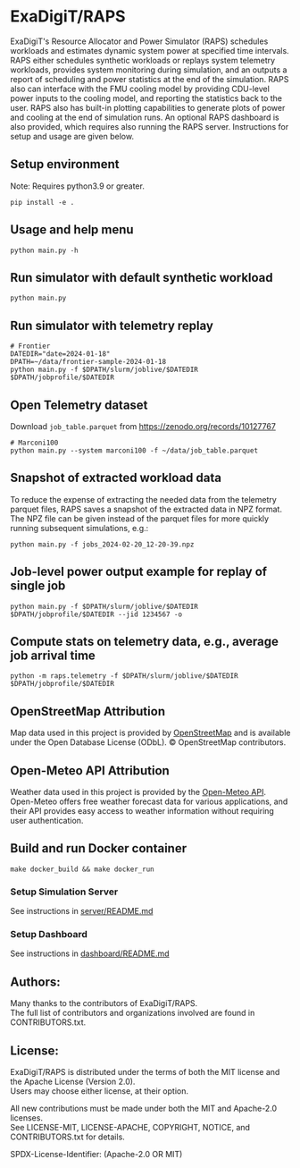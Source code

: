 # ExaDigiT/RAPS

ExaDigiT's Resource Allocator and Power Simulator (RAPS) schedules workloads and 
estimates dynamic system power at specified time intervals. RAPS either schedules 
synthetic workloads or replays system telemetry workloads,
provides system monitoring during simulation, and an outputs a report of scheduling
and power statistics at the end of the simulation. RAPS also can interface with 
the FMU cooling model by providing CDU-level power inputs to the cooling model,
and reporting the statistics back to the user. RAPS also has built-in plotting
capabilities to generate plots of power and cooling at the end of simulation runs.
An optional RAPS dashboard is also provided, which requires also running the RAPS server.
Instructions for setup and usage are given below. 

## Setup environment

Note: Requires python3.9 or greater.

    pip install -e .

## Usage and help menu

    python main.py -h

## Run simulator with default synthetic workload

    python main.py

## Run simulator with telemetry replay

    # Frontier 
    DATEDIR="date=2024-01-18"
    DPATH=~/data/frontier-sample-2024-01-18
    python main.py -f $DPATH/slurm/joblive/$DATEDIR $DPATH/jobprofile/$DATEDIR

## Open Telemetry dataset

Download `job_table.parquet` from https://zenodo.org/records/10127767

    # Marconi100
    python main.py --system marconi100 -f ~/data/job_table.parquet 

## Snapshot of extracted workload data

To reduce the expense of extracting the needed data from the telemetry parquet files,
RAPS saves a snapshot of the extracted data in NPZ format. The NPZ file can be
given instead of the parquet files for more quickly running subsequent simulations, e.g.:

    python main.py -f jobs_2024-02-20_12-20-39.npz

## Job-level power output example for replay of single job

    python main.py -f $DPATH/slurm/joblive/$DATEDIR $DPATH/jobprofile/$DATEDIR --jid 1234567 -o

## Compute stats on telemetry data, e.g., average job arrival time

    python -m raps.telemetry -f $DPATH/slurm/joblive/$DATEDIR $DPATH/jobprofile/$DATEDIR

## OpenStreetMap Attribution

Map data used in this project is provided by [OpenStreetMap](https://www.openstreetmap.org/copyright) and is available under the Open Database License (ODbL). © OpenStreetMap contributors.

## Open-Meteo API Attribution

Weather data used in this project is provided by the [Open-Meteo API](https://open-meteo.com/en/docs). Open-Meteo offers free weather forecast data for various applications, and their API provides easy access to weather information without requiring user authentication.


## Build and run Docker container

    make docker_build && make docker_run

### Setup Simulation Server

See instructions in [server/README.md](https://code.ornl.gov/exadigit/simulationserver)

### Setup Dashboard

See instructions in [dashboard/README.md](https://code.ornl.gov/exadigit/simulation-dashboard)

## Authors:

Many thanks to the contributors of ExaDigiT/RAPS.  
The full list of contributors and organizations involved are found in CONTRIBUTORS.txt.  

## License:

ExaDigiT/RAPS is distributed under the terms of both the MIT license and the Apache License (Version 2.0).  
Users may choose either license, at their option.  

All new contributions must be made under both the MIT and Apache-2.0 licenses.  
See LICENSE-MIT, LICENSE-APACHE, COPYRIGHT, NOTICE, and CONTRIBUTORS.txt for details.  

SPDX-License-Identifier: (Apache-2.0 OR MIT)  
